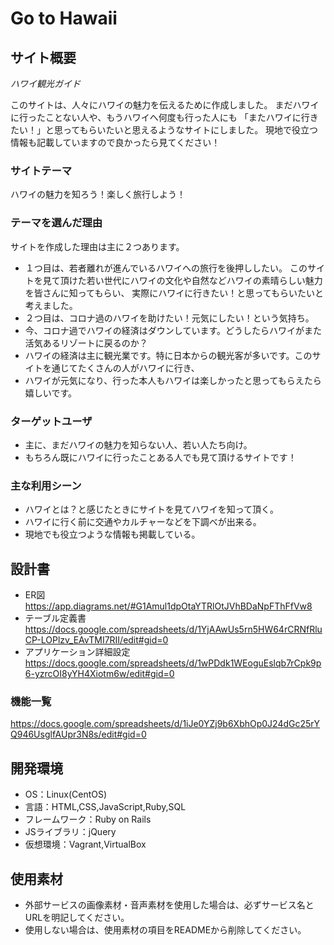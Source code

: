 # Go to Hawaii

## サイト概要
*ハワイ観光ガイド*

このサイトは、人々にハワイの魅力を伝えるために作成しました。
まだハワイに行ったことない人や、もうハワイへ何度も行った人にも
「またハワイに行きたい！」と思ってもらいたいと思えるようなサイトにしました。
現地で役立つ情報も記載していますので良かったら見てください！

### サイトテーマ
ハワイの魅力を知ろう！楽しく旅行しよう！

### テーマを選んだ理由
サイトを作成した理由は主に２つあります。
- １つ目は、若者離れが進んでいるハワイへの旅行を後押ししたい。
このサイトを見て頂けた若い世代にハワイの文化や自然などハワイの素晴らしい魅力を皆さんに知ってもらい、
実際にハワイに行きたい！と思ってもらいたいと考えました。
- ２つ目は、コロナ過のハワイを助けたい！元気にしたい！という気持ち。
- 今、コロナ過でハワイの経済はダウンしています。どうしたらハワイがまた活気あるリゾートに戻るのか？
- ハワイの経済は主に観光業です。特に日本からの観光客が多いです。このサイトを通じてたくさんの人がハワイに行き、
- ハワイが元気になり、行った本人もハワイは楽しかったと思ってもらえたら嬉しいです。

### ターゲットユーザ
- 主に、まだハワイの魅力を知らない人、若い人たち向け。
- もちろん既にハワイに行ったことある人でも見て頂けるサイトです！

### 主な利用シーン
- ハワイとは？と感じたときにサイトを見てハワイを知って頂く。
- ハワイに行く前に交通やカルチャーなどを下調べが出来る。
- 現地でも役立つような情報も掲載している。

## 設計書
- ER図　https://app.diagrams.net/#G1Amul1dpOtaYTRlOtJVhBDaNpFThFfVw8
- テーブル定義書　https://docs.google.com/spreadsheets/d/1YjAAwUs5rn5HW64rCRNfRluCP-LOPlzv_EAvTMI7RII/edit#gid=0
- アプリケーション詳細設定　https://docs.google.com/spreadsheets/d/1wPDdk1WEoguEslqb7rCpk9p6-yzrcOI8yYH4Xiotm6w/edit#gid=0

### 機能一覧
https://docs.google.com/spreadsheets/d/1iJe0YZj9b6XbhOp0J24dGc25rYQ946UsglfAUpr3N8s/edit#gid=0

## 開発環境
- OS：Linux(CentOS)
- 言語：HTML,CSS,JavaScript,Ruby,SQL
- フレームワーク：Ruby on Rails
- JSライブラリ：jQuery
- 仮想環境：Vagrant,VirtualBox

## 使用素材
- 外部サービスの画像素材・音声素材を使用した場合は、必ずサービス名とURLを明記してください。
- 使用しない場合は、使用素材の項目をREADMEから削除してください。
